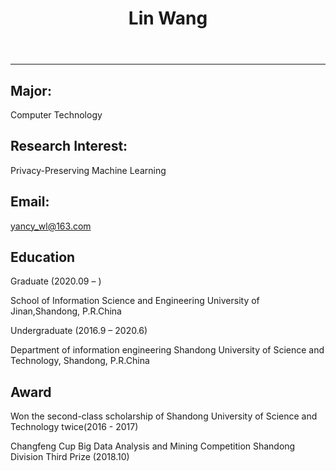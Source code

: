 ﻿---
title: "Lin Wang"
excerpt: "Postgraduate <br/><img src='/images/wl.jpg' height='500' width='300'>"
collection: Postgraduate
---

---

Major:   
---
Computer Technology 



Research Interest: 
--
Privacy-Preserving Machine Learning

Email:            
---
yancy_wl@163.com


Education
----
Graduate (2020.09 –  ) 

School of Information Science and Engineering 
University of Jinan,Shandong, P.R.China 

Undergraduate (2016.9 – 2020.6)   

Department of information engineering
Shandong University of Science and Technology, Shandong, P.R.China


Award
---
Won the second-class scholarship of Shandong University of Science and Technology twice(2016 - 2017)

Changfeng Cup Big Data Analysis and Mining Competition Shandong Division Third Prize (2018.10)




